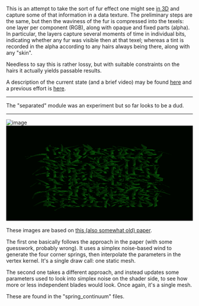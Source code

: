 This is an attempt to take the sort of fur effect one might see [in 3D](https://hhoppe.com/fur.pdf) and capture some of that
information in a data texture. The preliminary steps are the same, but then the waviness of the fur is compressed into the
texels: one layer per component (RGB), along with opaque and fixed parts (alpha). In particular, the layers capture several
moments of time in individual bits, indicating whether any fur was visible then at that texel; whereas a tint is recorded
in the alpha according to any hairs always being there, along with any "skin".

Needless to say this is rather lossy, but with suitable constraints on the hairs it actually yields passable results.

A description of the current state (and a brief video) may be found [here](https://forums.solar2d.com/t/fur-take-two/354724)
and a previous effort is [here](https://forums.solar2d.com/t/fur-foliage-wip/343798).

---

The "separated" module was an experiment but so far looks to be a dud.

---

![image](grass1.gif)
![image](grass2.gif)

These images are based on [this (also somewhat old) paper](https://www.cs.otago.ac.nz/staffpriv/mccane/publications/fur_simulation.pdf).

The first one basically follows the approach in the paper (with some guesswork, probably wrong). It uses a simplex noise-based wind to generate the four corner springs, then interpolate the parameters in the vertex kernel. It's a single draw call: one static mesh.

The second one takes a different approach, and instead updates some parameters used to look into simplex noise on the shader side, to see how more or less independent blades would look. Once again, it's a single mesh.

These are found in the "spring_continuum" files.

